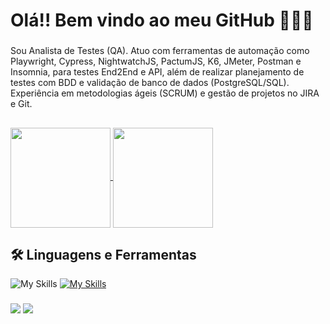 <h1 align="left">Olá!! Bem vindo ao meu GitHub 👋👋👋</h1>

###

<p align="left">Sou Analista de Testes (QA). Atuo com ferramentas de automação como Playwright, Cypress, NightwatchJS, PactumJS, K6, JMeter, Postman e Insomnia, para testes End2End e API, além de realizar planejamento de testes com BDD e validação de banco de dados (PostgreSQL/SQL). Experiência em metodologias ágeis (SCRUM) e gestão de projetos no JIRA e Git.</p>


##
    
<div> 
    <a href="https://github.com/renanpacheco21">
      <img height=160 align="center" src="https://github-readme-stats.vercel.app/api?username=renanpacheco21&show_icons=true&theme=dark" />
    </a>
    <a href="https://github.com/renanpacheco21/">
      <img height=160 align="center" src="https://github-readme-stats.vercel.app/api/top-langs?username=renanpacheco21&layout=compact&langs_count=8&card_width=320&theme=dark" />
    </a>
</div>

## 🛠️  Linguagens e Ferramentas
![My Skills](https://go-skill-icons.vercel.app/api/icons?i=cypress,playwright&titles=true,git&theme=light)
[![My Skills](https://skillicons.dev/icons?i=androidstudio,postman,postgresql,docker,nodejs,github,js,ts,html&theme=light )](https://skillicons.dev)

###

<div align="left">
  <a href="mailto:renanpacheco.adm@gmail.com" target="_blank" rel="noopener noreferrer"><img src="https://img.shields.io/badge/Email-404040?style=for-the-badge&logo=gmail&logoColor=red"></a>
  <a href="https://www.linkedin.com/in/renanpacheco/" target="_blank" rel="noopener noreferrer"><img src="https://img.shields.io/badge/LinkedIn-0077B5?style=for-the-badge&logo=linkedin&logoColor=white"></a>
</div>

###

<br clear="both">

###
